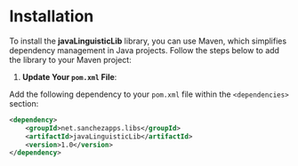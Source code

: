 # Installation

To install the **javaLinguisticLib** library, you can use Maven, which simplifies dependency management in Java projects. Follow the steps below to add the library to your Maven project:

1. **Update Your `pom.xml` File**:

Add the following dependency to your `pom.xml` file within the `<dependencies>` section:

```xml
<dependency>
    <groupId>net.sanchezapps.libs</groupId>
    <artifactId>javaLinguisticLib</artifactId>
    <version>1.0</version>
</dependency>
```
